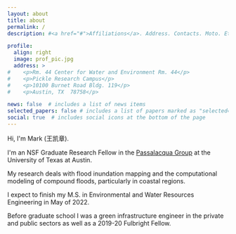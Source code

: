 ```yaml
---
layout: about
title: about
permalink: /
description: #<a href="#">Affiliations</a>. Address. Contacts. Moto. Etc.

profile:
  align: right
  image: prof_pic.jpg
  address: >
#    <p>Rm. 44 Center for Water and Environment Rm. 44</p>
#    <p>Pickle Research Campus</p>
#    <p>10100 Burnet Road Bldg. 119</p>
#    <p>Austin, TX  78758</p>

news: false  # includes a list of news items
selected_papers: false # includes a list of papers marked as "selected={true}"
social: true  # includes social icons at the bottom of the page
---
```


Hi, I'm Mark (王凯章).

I'm an NSF Graduate Research Fellow in the [Passalacqua Group](https://sites.google.com/site/passalacquagroup) at the University of Texas at Austin.

My research deals with flood inundation mapping and the computational modeling of compound floods, particularly in coastal regions.

I expect to finish my M.S. in Environmental and Water Resources Engineering in May of 2022.

Before graduate school I was a green infrastructure engineer in the private and public sectors as well as a 2019-20 Fulbright Fellow.



<!-- Write your biography here. Tell the world about yourself. Link to your favorite [subreddit](http://reddit.com). You can put a picture in, too. The code is already in, just name your picture `prof_pic.jpg` and put it in the `img/` folder.

Put your address / P.O. box / other info right below your picture. You can also disable any these elements by editing `profile` property of the YAML header of your `_pages/about.md`. Edit `_bibliography/papers.bib` and Jekyll will render your [publications page](/al-folio/publications/) automatically.

Link to your social media connections, too. This theme is set up to use [Font Awesome icons](http://fortawesome.github.io/Font-Awesome/) and [Academicons](https://jpswalsh.github.io/academicons/), like the ones below. Add your Facebook, Twitter, LinkedIn, Google Scholar, or just disable all of them. -->
